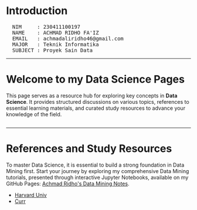 # Introduction

<pre>
  NIM     : 230411100197
  NAME    : ACHMAD RIDHO FA'IZ
  EMAIL   : achmadaliridho46@gmail.com
  MAJOR   : Teknik Informatika
  SUBJECT : Proyek Sain Data
</pre>

---

# Welcome to my Data Science Pages

This page serves as a resource hub for exploring key concepts in **Data Science**. It provides structured discussions on various topics, references to essential learning materials, and curated study resources to advance your knowledge of the field.

```{tableofcontents}
```

---

# References and Study Resources

To master Data Science, it is essential to build a strong foundation in Data Mining first. Start your journey by exploring my comprehensive Data Mining tutorials, presented through interactive Jupyter Notebooks, available on my GitHub Pages: [Achmad Ridho's Data Mining Notes](https://rhindottire.github.io/Data-Mining/intro.html).
- [Harvard Univ](https://pll.harvard.edu/subject/data-science)
- [Curr](https://dsi-data-curriculum.gitbook.io/ds-curriculum/)